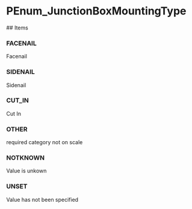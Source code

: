 # PEnum_JunctionBoxMountingType

<!-- end of definition -->## Items

### FACENAIL
Facenail

### SIDENAIL
Sidenail

### CUT_IN
Cut In

### OTHER
required category not on scale

### NOTKNOWN
Value is unkown

### UNSET
Value has not been specified
